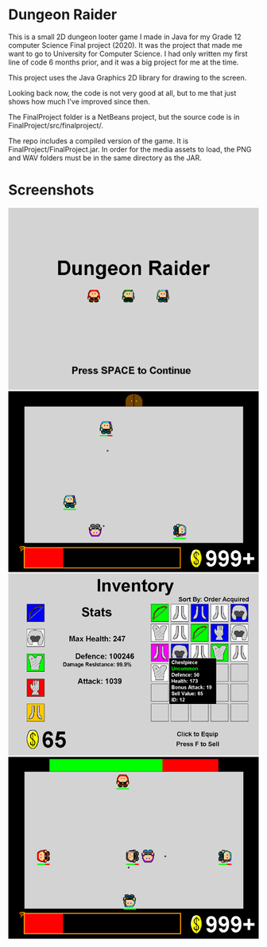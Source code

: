 # Dungeon Raider
This is a small 2D dungeon looter game I made in Java for my Grade 12 computer Science Final project (2020). It was the project that made me want to go to University for Computer Science. I had only written my first line of code 6 months prior, and it was a big project for me at the time. 

This project uses the Java Graphics 2D library for drawing to the screen.

Looking back now, the code is not very good at all, but to me that just shows how much I've improved since then.

The FinalProject folder is a NetBeans project, but the source code is in FinalProject/src/finalproject/.

The repo includes a compiled version of the game. It is FinalProject/FinalProject.jar. In order for the media assets to load, the PNG and WAV folders must be in the same directory as the JAR.

# Screenshots
![Image of the main menu](readme-images/main-menu.PNG)
![Image of general gameplay](readme-images/gameplay.PNG)
![Image of the inventory screen](readme-images/inventory.PNG)
![Image of the final boss fight](readme-images/boss.PNG)
